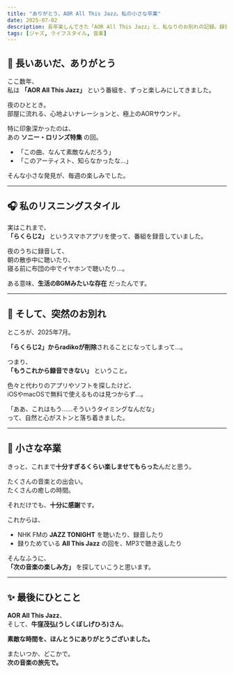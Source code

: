 ```yaml
---
title: "ありがとう、AOR All This Jazz。私の小さな卒業"
date: 2025-07-02
description: 長年楽しんできた「AOR All This Jazz」と、私なりのお別れの記録。録音アプリの終了をきっかけに、次の音楽の楽しみ方へ。
tags: [ジャズ, ライフスタイル, 音楽]
---
```


## 🌿 長いあいだ、ありがとう

ここ数年、  
私は **「AOR All This Jazz」** という番組を、ずっと楽しみにしてきました。

夜のひととき。  
部屋に流れる、心地よいナレーションと、極上のAORサウンド。

特に印象深かったのは、  
あの **ソニー・ロリンズ特集** の回。

- 「この曲、なんて素敵なんだろう」
- 「このアーティスト、知らなかったな…」

そんな小さな発見が、毎週の楽しみでした。

---

## 🎧 私のリスニングスタイル

実はこれまで、  
**「らくらじ2」** というスマホアプリを使って、番組を録音していました。

夜のうちに録音して、  
朝の散歩中に聴いたり、  
寝る前に布団の中でイヤホンで聴いたり…。

ある意味、**生活のBGMみたいな存在** だったんです。

---

## 🚧 そして、突然のお別れ

ところが、2025年7月。

**「らくらじ2」からradikoが削除**されることになってしまって…。

つまり、  
**「もうこれから録音できない」** ということ。

色々と代わりのアプリやソフトを探したけど、  
iOSやmacOSで無料で使えるものは見つからず…。

「ああ、これはもう……そういうタイミングなんだな」  
って、自然と心がストンと落ち着きました。

---

## 🌱 小さな卒業

きっと、これまで**十分すぎるくらい楽しませてもらった**んだと思う。

たくさんの音楽との出会い。  
たくさんの癒しの時間。

それだけでも、**十分に感謝**です。

これからは、

- NHK FMの **JAZZ TONIGHT** を聴いたり、録音したり
- 録りためている **All This Jazz** の回を、MP3で聴き返したり

そんなふうに、  
**「次の音楽の楽しみ方」** を探していこうと思います。

---

## ✨ 最後にひとこと

**AOR All This Jazz**、  
そして、**牛窪茂弘(うしくぼしげひろ)さん**。

**素敵な時間を、ほんとうにありがとうございました。**

またいつか、どこかで。  
**次の音楽の旅先で。**
